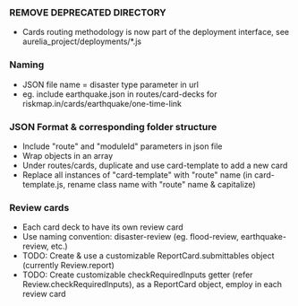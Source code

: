 ### REMOVE DEPRECATED DIRECTORY
* Cards routing methodology is now part of the deployment interface, see aurelia_project/deployments/\*.js

### Naming
* JSON file name = disaster type parameter in url
* eg. include earthquake.json in routes/card-decks for riskmap.in/cards/earthquake/one-time-link

### JSON Format & corresponding folder structure
* Include "route" and "moduleId" parameters in json file
* Wrap objects in an array
* Under routes/cards, duplicate and use card-template to add a new card
* Replace all instances of "card-template" with "route" name (in card-template.js, rename class name with "route" name & capitalize)

### Review cards
* Each card deck to have its own review card
* Use naming convention: disaster-review (eg. flood-review, earthquake-review, etc.)
* TODO: Create & use a customizable ReportCard.submittables object (currently Review.report)
* TODO: Create customizable checkRequiredInputs getter (refer Review.checkRequiredInputs), as a ReportCard object, employ in each review card
